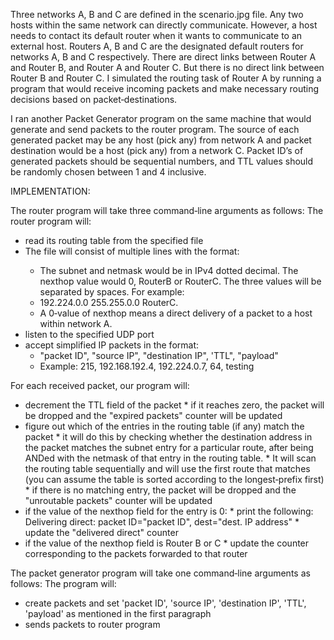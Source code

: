 Three networks A, B and C are defined in the scenario.jpg file. Any two hosts within the same network can directly communicate. 
However, a host needs to contact its default router when it wants to communicate to an external host. Routers A, B and C are the 
designated default routers for networks A, B and C respectively. There are direct links between Router A and Router B, and Router A 
and Router C. But there is no direct link between Router B and Router C. I simulated the routing task of Router A by running a 
program that would receive incoming packets and make necessary routing decisions based on packet‐destinations.

I ran another Packet Generator program on the same machine that would generate and send packets to the router program. The source 
of each generated packet may be any host (pick any) from network A and packet destination would be a host (pick any) from a network C. 
Packet ID’s of generated packets should be sequential numbers, and TTL values should be randomly chosen between 1 and 4 inclusive.


IMPLEMENTATION:

The router program will take three command‐line arguments as follows: 
<port number to listen to> <routing table file path> <statistics file path>
The router program will:
 * read its routing table from the specified file
 * The file will consist of multiple lines with the format: <subnet> <netmask> <nexthop>
      * The subnet and netmask would be in IPv4 dotted decimal. The nexthop value would 0, RouterB or RouterC. The three values will be separated by spaces. For example:
      * 192.224.0.0 255.255.0.0 RouterC.
      * A 0‐value of nexthop means a direct delivery of a packet to a host within network A.
 * listen to the specified UDP port
 * accept simplified IP packets in the format:
      * "packet ID", "source IP", "destination IP", 'TTL", "payload"
      *  Example: 215, 192.168.192.4, 192.224.0.7, 64, testing

For each received packet, our program will:
* decrement the TTL field of the packet
      * if it reaches zero, the packet will be dropped and the "expired packets" counter will be updated
* figure out which of the entries in the routing table (if any) match the packet
      * it will do this by checking whether the destination address in the packet matches the subnet entry for a particular route, after being ANDed with the netmask of that entry in the routing table.
      * It will scan the routing table sequentially and will use the first route that matches (you can assume the table is sorted according to the longest‐prefix first)
      * if there is no matching entry, the packet will be dropped and the "unroutable packets" counter will be updated
* if the value of the nexthop field for the entry is 0:
      * print the following:
        Delivering direct: packet ID="packet ID", dest="dest. IP address"
      * update the "delivered direct" counter
* if the value of the nexthop field is Router B or C
      * update the counter corresponding to the packets forwarded to that router

The packet generator program will take one command‐line arguments as follows: 
<port number to connect to router program>
The program will:
 * create packets and set 'packet ID', 'source IP', 'destination IP', 'TTL', 'payload' as mentioned in the first paragraph
 * sends packets to router program
